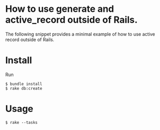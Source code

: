 # How to use generate and active_record outside of Rails.
The following snippet provides a minimal example of how to use active record outside of Rails.

# Install

Run
```
$ bundle install
$ rake db:create
```

# Usage

```
$ rake --tasks
```
